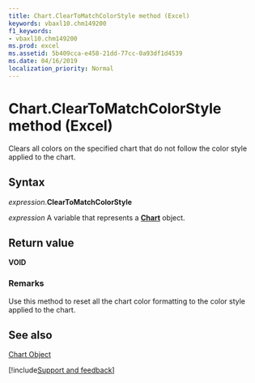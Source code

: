 ```yaml
---
title: Chart.ClearToMatchColorStyle method (Excel)
keywords: vbaxl10.chm149200
f1_keywords:
- vbaxl10.chm149200
ms.prod: excel
ms.assetid: 5b409cca-e458-21dd-77cc-0a93df1d4539
ms.date: 04/16/2019
localization_priority: Normal
---
```



# Chart.ClearToMatchColorStyle method (Excel)

Clears all colors on the specified chart that do not follow the color style applied to the chart.


## Syntax

_expression_.**ClearToMatchColorStyle**

_expression_ A variable that represents a **[Chart](Excel.Chart(object).md)** object.


## Return value

 **VOID**


### Remarks

Use this method to reset all the chart color formatting to the color style applied to the chart.


## See also


[Chart Object](Excel.Chart(object).md)

[!include[Support and feedback](~/includes/feedback-boilerplate.md)]
